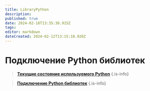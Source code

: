 ```yaml
---
title: LibraryPython
description: 
published: true
date: 2024-02-16T13:35:38.915Z
tags: 
editor: markdown
dateCreated: 2024-02-12T13:15:10.920Z
---
```


# Подключение Python библиотек

> **[Текущие состояние используемого Python](/Documentation/LibraryPython/PythonNow)**
{.is-info}

> **[Подключение Python библиотек](/Documentation/LibraryPython/ConnectingPython)**
{.is-info}


